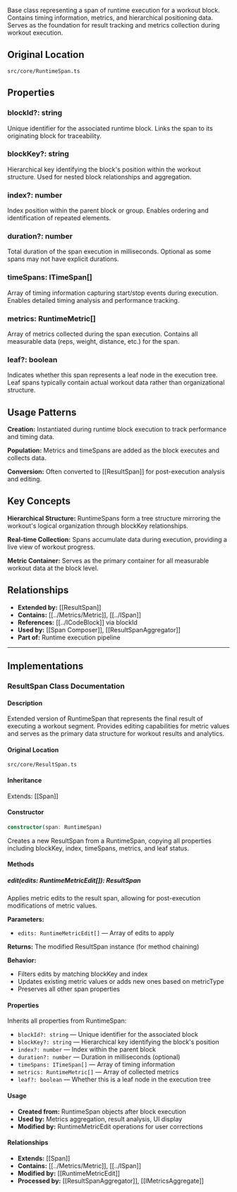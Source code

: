 
Base class representing a span of runtime execution for a workout block. Contains timing information, metrics, and hierarchical positioning data. Serves as the foundation for result tracking and metrics collection during workout execution.

## Original Location
`src/core/RuntimeSpan.ts`

## Properties

### blockId?: string
Unique identifier for the associated runtime block. Links the span to its originating block for traceability.

### blockKey?: string
Hierarchical key identifying the block's position within the workout structure. Used for nested block relationships and aggregation.

### index?: number
Index position within the parent block or group. Enables ordering and identification of repeated elements.

### duration?: number
Total duration of the span execution in milliseconds. Optional as some spans may not have explicit durations.

### timeSpans: ITimeSpan[]
Array of timing information capturing start/stop events during execution. Enables detailed timing analysis and performance tracking.

### metrics: RuntimeMetric[]
Array of metrics collected during the span execution. Contains all measurable data (reps, weight, distance, etc.) for the span.

### leaf?: boolean
Indicates whether this span represents a leaf node in the execution tree. Leaf spans typically contain actual workout data rather than organizational structure.

## Usage Patterns

**Creation:** Instantiated during runtime block execution to track performance and timing data.

**Population:** Metrics and timeSpans are added as the block executes and collects data.

**Conversion:** Often converted to [[ResultSpan]] for post-execution analysis and editing.

## Key Concepts

**Hierarchical Structure:** RuntimeSpans form a tree structure mirroring the workout's logical organization through blockKey relationships.

**Real-time Collection:** Spans accumulate data during execution, providing a live view of workout progress.

**Metric Container:** Serves as the primary container for all measurable workout data at the block level.

## Relationships
- **Extended by:** [[ResultSpan]]
- **Contains:** [[../Metrics/Metric]], [[../ISpan]]
- **References:** [[../ICodeBlock]] via blockId
- **Used by:** [[Span Composer]], [[ResultSpanAggregator]]
- **Part of:** Runtime execution pipeline

---

## Implementations

### ResultSpan Class Documentation

#### Description
Extended version of RuntimeSpan that represents the final result of executing a workout segment. Provides editing capabilities for metric values and serves as the primary data structure for workout results and analytics.

#### Original Location
`src/core/ResultSpan.ts`

#### Inheritance
Extends: [[Span]]

#### Constructor
```typescript
constructor(span: RuntimeSpan)
```
Creates a new ResultSpan from a RuntimeSpan, copying all properties including blockKey, index, timeSpans, metrics, and leaf status.

#### Methods

##### edit(edits: RuntimeMetricEdit[]): ResultSpan
Applies metric edits to the result span, allowing for post-execution modifications of metric values.

**Parameters:**
- `edits: RuntimeMetricEdit[]` — Array of edits to apply

**Returns:** The modified ResultSpan instance (for method chaining)

**Behavior:**
- Filters edits by matching blockKey and index
- Updates existing metric values or adds new ones based on metricType
- Preserves all other span properties

#### Properties
Inherits all properties from RuntimeSpan:
- `blockId?: string` — Unique identifier for the associated block
- `blockKey?: string` — Hierarchical key identifying the block's position
- `index?: number` — Index within the parent block
- `duration?: number` — Duration in milliseconds (optional)
- `timeSpans: ITimeSpan[]` — Array of timing information
- `metrics: RuntimeMetric[]` — Array of collected metrics
- `leaf?: boolean` — Whether this is a leaf node in the execution tree

#### Usage
- **Created from:** RuntimeSpan objects after block execution
- **Used by:** Metrics aggregation, result analysis, UI display
- **Modified by:** RuntimeMetricEdit operations for user corrections

#### Relationships
- **Extends:** [[Span]]
- **Contains:** [[../Metrics/Metric]], [[../ISpan]]
- **Modified by:** [[RuntimeMetricEdit]]
- **Processed by:** [[ResultSpanAggregator]], [[IMetricsAggregate]]

